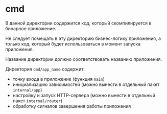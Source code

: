 # cmd

В данной директории содержится код, который скомпилируется в бинарное приложение.

Не следует помещать в эту директорию бизнес-логику приложения, а только код, который будет использоваться в момент запуска приложения.

Название директории должно соответствовать названию приложения.

Директория `cmd/app_name` содержит:
- точку входа в приложение (функция `main`)
- инициализацию зависимостей (можно вынести в отдельный пакет `internal/app`)
- настройку и запуск HTTP-сервера (можно вынести в отдельный пакет `internal/router`)
- обработку сигналов завершения работы приложения